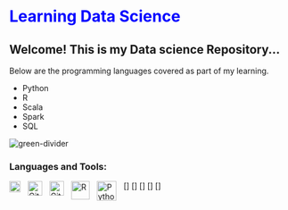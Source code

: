 # <font color = 'Blue'> Learning Data Science </font>

## Welcome! This is my Data science Repository...

Below are the programming languages covered as part of my learning.

* Python
* R
* Scala
* Spark
* SQL

![green-divider](https://user-images.githubusercontent.com/7065401/52071924-c003ad80-2562-11e9-8297-1c6595f8a7ff.png)

### Languages and Tools:

[<img align="left" alt="SQL" width="20px" src="https://www.nicepng.com/png/full/207-2073547_sql-server-icon-png-29-transparent-background-database.png" style="padding-right:10px;" />]
[<img align="left" alt="Git" width="26px" src="https://cdn.jsdelivr.net/gh/devicons/devicon/icons/git/git-original.svg" style="padding-right:10px;" />]
[<img align="left" alt="GitHub" width="26px" src="https://user-images.githubusercontent.com/3369400/139448065-39a229ba-4b06-434b-bc67-616e2ed80c8f.png" style="padding-right:10px;" />]
[<img align="left" alt="R" width="33px" src="https://upload.wikimedia.org/wikipedia/commons/thumb/1/1b/R_logo.svg/1280px-R_logo.svg.png" style="padding-right:10px;" />]
[<img align="left" alt="Python" width="35px" src="https://as2.ftcdn.net/v2/jpg/02/98/27/91/1000_F_298279136_WJ7q0Fm8RdHRg6syM7VjlF7mfsxBEMha.jpg" style="padding-right:10px;" />]
